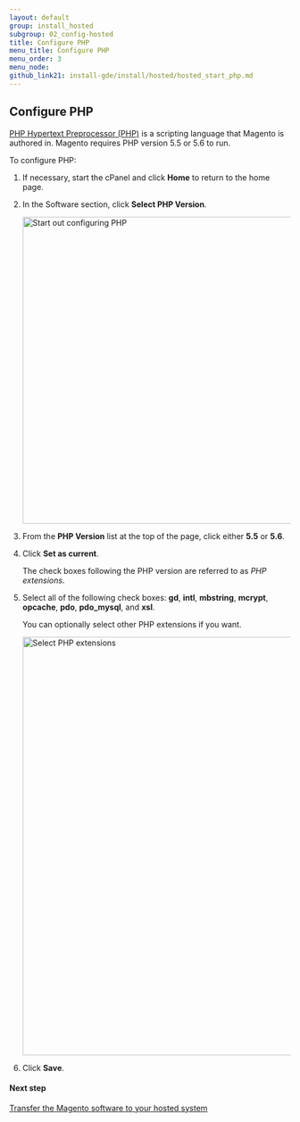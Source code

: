 ```yaml
---
layout: default
group: install_hosted
subgroup: 02_config-hosted
title: Configure PHP
menu_title: Configure PHP
menu_order: 3
menu_node: 
github_link21: install-gde/install/hosted/hosted_start_php.md
---
```


<h2 id="newbie-db">Configure PHP</h2>
<a href="http://php.net/manual/en/faq.general.php" target="_blank">PHP Hypertext Preprocessor (PHP)</a> is a scripting language that Magento is authored in. Magento requires PHP version 5.5 or 5.6 to run.

To configure PHP:

1.	If necessary, start the cPanel and click **Home** to return to the home page.
2.	In the Software section, click **Select PHP Version**.

	<img src="{{ site.baseurl }}common/images/install-merch_php.png" width="550px" alt="Start out configuring PHP">

3.	From the **PHP Version** list at the top of the page, click either **5.5** or **5.6**.

4.	Click **Set as current**.

	The check boxes following the PHP version are referred to as *PHP extensions*. 

4.	Select all of the following check boxes: **gd**, **intl**, **mbstring**, **mcrypt**, **opcache**, **pdo**, **pdo_mysql**, and **xsl**.

	You can optionally select other PHP extensions if you want.

	<img src="{{ site.baseurl }}common/images/install-merch_php-ext.png" width="750px" alt="Select PHP extensions">

5.	Click **Save**.

#### Next step
<a href="{{ site.gdeurl21 }}install-gde/install/hosted/hosted_get-ftp.html">Transfer the Magento software to your hosted system</a>
